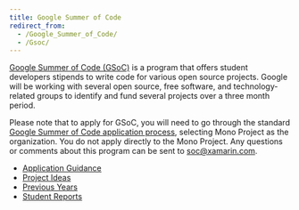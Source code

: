 ```yaml
---
title: Google Summer of Code
redirect_from:
  - /Google_Summer_of_Code/
  - /Gsoc/
---
```


[Google Summer of Code (GSoC)](http://code.google.com/soc/) is a program that offers student developers stipends to write code for various open source projects. Google will be working with several open source, free software, and technology-related groups to identify and fund several projects over a three month period.

Please note that to apply for GSoC, you will need to go through the standard [Google Summer of Code application process](https://summerofcode.withgoogle.com/), selecting Mono Project as the organization. You do not apply directly to the Mono Project. Any questions or comments about this program can be sent to soc@xamarin.com.

* [Application Guidance](/community/google-summer-of-code/guidance/)
* [Project Ideas](/community/google-summer-of-code/projects/)
* [Previous Years](/community/google-summer-of-code/previous-years/)
* [Student Reports](/community/google-summer-of-code/reports/)
